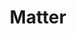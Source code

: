 ---
title: Matter
description: Matter 是一个统一的开源应用层连接标准，旨在使开发人员和设备制造商能够连接和构建可靠、安全的生态系统，并提高互联家庭设备之间的兼容性。
image: index.jpg

# Badge style
style:
    background: "#2a9d8f"
    color: "#fff"
---
